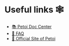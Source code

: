 # Useful links 🕸

* [📚 Petoi Doc Center](https://docs.petoi.com)
* [🙋 FAQ](https://docs.petoi.com/technical-support/faq-frequently-asked-questions)
* [🔭 Official Site of Petoi](https://www.petoi.com)